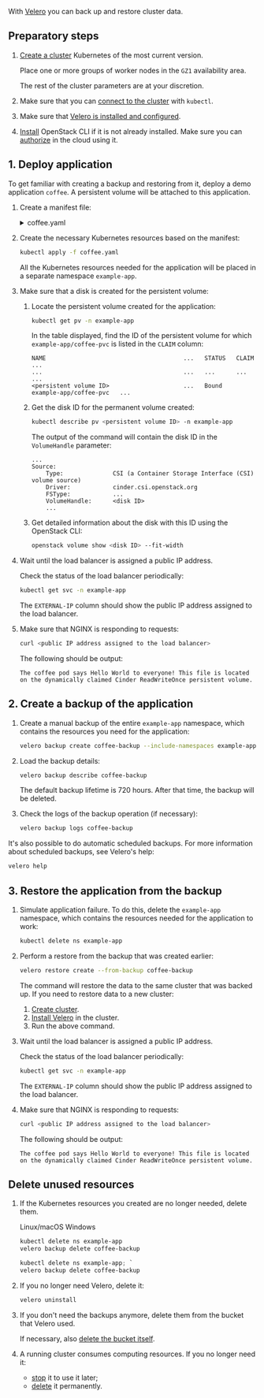 With [Velero](https://velero.io/docs/main/) you can back up and restore cluster data.

## Preparatory steps

1. [Create a cluster](../../operations/create-cluster) Kubernetes of the most current version.

   Place one or more groups of worker nodes in the `GZ1` availability area.

   The rest of the cluster parameters are at your discretion.

1. Make sure that you can [connect to the cluster](../../connect/kubectl) with `kubectl`.
1. Make sure that [Velero is installed and configured](../../install-tools/velero).
1. [Install](../../../account/project/cli/setup) OpenStack CLI if it is not already installed. Make sure you can [authorize](../../../account/project/cli/authorization) in the cloud using it.

## 1. Deploy application

To get familiar with creating a backup and restoring from it, deploy a demo application `coffee`. A persistent volume will be attached to this application.

1. Create a manifest file:

   <details>
   <summary markdown="span">coffee.yaml</summary>

   ```yaml
   apiVersion: v1
   kind: Namespace
   metadata:
     name: example-app

   ---
   apiVersion: v1
   kind: PersistentVolumeClaim
   metadata:
     name: coffee-pvc
     namespace: example-app
   spec:
     accessModes:
       - ReadWriteOnce
     resources:
       requests:
         storage: 1Gi
     storageClassName: "csi-ceph-hdd-gz1"

   ---
   apiVersion: apps/v1
   kind: Deployment
   metadata:
     name: coffee
     namespace: example-app
   spec:
     replicas: 1
     selector:
       matchLabels:
         app: coffee
     template:
       metadata:
         labels:
           app: coffee
       spec:
         volumes:
           - name: coffee-volume
             persistentVolumeClaim:
               claimName: coffee-pvc
         initContainers:
           - name: write-html-for-nginx
             image: busybox
             volumeMounts:
               - name: coffee-volume
                 mountPath: /usr/share/nginx/html
             command: ["/bin/sh", "-c"]
             args:
               [
                 'echo "The coffee pod says Hello World to everyone! This file is located on the dynamically claimed Cinder ReadWriteOnce persistent volume." > /usr/share/nginx/html/index.html',
               ]
         containers:
           - name: coffee
             image: nginxdemos/nginx-hello
             volumeMounts:
               - name: coffee-volume
                 mountPath: /usr/share/nginx/html
             ports:
               - containerPort: 8080

   ---
   apiVersion: v1
   kind: Service
   metadata:
     name: coffee-svc
     namespace: example-app
   spec:
     type: LoadBalancer
     ports:
       - port: 80
         targetPort: 8080
         protocol: TCP
         name: http
     selector:
       app: coffee
   ```

   </details>

1. Create the necessary Kubernetes resources based on the manifest:

   ```bash
   kubectl apply -f coffee.yaml
   ```

   All the Kubernetes resources needed for the application will be placed in a separate namespace `example-app`.

1. Make sure that a disk is created for the persistent volume:

   1. Locate the persistent volume created for the application:

      ```bash
      kubectl get pv -n example-app
      ```

       In the table displayed, find the ID of the persistent volume for which `example-app/coffee-pvc` is listed in the `CLAIM` column:

      ```text
      NAME                                       ...   STATUS   CLAIM                    ...
      ...                                        ...   ...      ...                      ...
      <persistent volume ID>                     ...   Bound    example-app/coffee-pvc   ...
      ```

   1. Get the disk ID for the permanent volume created:

      ```bash
      kubectl describe pv <persistent volume ID> -n example-app
      ```

      The output of the command will contain the disk ID in the ``VolumeHandle`` parameter:

      ```text
      ...
      Source:
          Type:              CSI (a Container Storage Interface (CSI) volume source)
          Driver:            cinder.csi.openstack.org
          FSType:            ...
          VolumeHandle:      <disk ID>
          ...
      ```

   1. Get detailed information about the disk with this ID using the OpenStack CLI:

      ```bash
      openstack volume show <disk ID> --fit-width
      ```

1. Wait until the load balancer is assigned a public IP address.

    Check the status of the load balancer periodically:

   ```bash
   kubectl get svc -n example-app
   ```

   The `EXTERNAL-IP` column should show the public IP address assigned to the load balancer.

1. Make sure that NGINX is responding to requests:

   ```bash
   curl <public IP address assigned to the load balancer>
   ```

   The following should be output:

   ```text
   The coffee pod says Hello World to everyone! This file is located on the dynamically claimed Cinder ReadWriteOnce persistent volume.
   ```

## 2. Create a backup of the application

1. Create a manual backup of the entire `example-app` namespace, which contains the resources you need for the application:

   ```bash
   velero backup create coffee-backup --include-namespaces example-app
   ```

1. Load the backup details:

   ```bash
   velero backup describe coffee-backup
   ```

   <warn>

   The default backup lifetime is 720 hours. After that time, the backup will be deleted.

   </warn>

1. Check the logs of the backup operation (if necessary):

   ```bash
   velero backup logs coffee-backup
   ```

It's also possible to do automatic scheduled backups. For more information about scheduled backups, see Velero's help:

```bash
velero help
```

## 3. Restore the application from the backup

1. Simulate application failure. To do this, delete the `example-app` namespace, which contains the resources needed for the application to work:

   ```bash
   kubectl delete ns example-app
   ```

1. Perform a restore from the backup that was created earlier:

   ```bash
   velero restore create --from-backup coffee-backup
   ```

   The command will restore the data to the same cluster that was backed up. If you need to restore data to a new cluster:

   1. [Create cluster](../../operations/create-cluster).
   1. [Install Velero](../../install-tools/velero) in the cluster.
   1. Run the above command.

1. Wait until the load balancer is assigned a public IP address.

   Check the status of the load balancer periodically:

   ```bash
   kubectl get svc -n example-app
   ```

   The `EXTERNAL-IP` column should show the public IP address assigned to the load balancer.

1. Make sure that NGINX is responding to requests:

   ```bash
   curl <public IP address assigned to the load balancer>
   ```

   The following should be output:

   ```text
   The coffee pod says Hello World to everyone! This file is located on the dynamically claimed Cinder ReadWriteOnce persistent volume.
   ```

## Delete unused resources

1. If the Kubernetes resources you created are no longer needed, delete them.

   <tabs>
   <tablist>
   <tab>Linux/macOS</tab>
   <tab>Windows</tab>
   </tablist>
   <tabpanel>

   ```bash
   kubectl delete ns example-app
   velero backup delete coffee-backup

   ```

   </tabpanel>
   <tabpanel>

   ```powershell
   kubectl delete ns example-app; `
   velero backup delete coffee-backup
   ```

   </tabpanel>
   </tabs>

1. If you no longer need Velero, delete it:

   ```bash
   velero uninstall
   ```

1. If you don't need the backups anymore, delete them from the bucket that Velero used.

   If necessary, also [delete the bucket itself](/en/base/s3/buckets/bucket#removing_a_bucket).

1. A running cluster consumes computing resources. If you no longer need it:

   - [stop](../../operations/manage-cluster#start_or_stop_the_cluster) it to use it later;
   - [delete](../../operations/manage-cluster#delete_cluster) it permanently.
